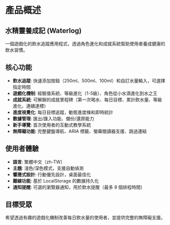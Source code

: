 # 產品概述

## 水精靈養成記 (Waterlog)

一個遊戲化的飲水追蹤應用程式，透過角色進化和成就系統幫助使用者養成健康的飲水習慣。

## 核心功能

- **飲水追蹤**: 快速添加按鈕（250ml、500ml、100ml）和自訂水量輸入，可選擇指定時間
- **遊戲化機制**: 經驗值系統、等級進化（1-5級）、角色從小水滴進化到水之王
- **成就系統**: 可解鎖的成就里程碑（第一次喝水、每日目標、累計飲水量、等級進化、連續達標）
- **進度視覺化**: 每日目標追蹤，動態進度條和即時統計
- **數據管理**: 匯出/匯入功能、備份/還原能力
- **新手導覽**: 首次使用者的互動式教學系統
- **無障礙功能**: 完整鍵盤導航、ARIA 標籤、螢幕閱讀器支援、跳過連結

## 使用者體驗

- **語言**: 繁體中文（zh-TW）
- **主題**: 淺色/深色模式，支援自動偵測
- **響應式設計**: 行動優先設計，桌面最佳化
- **離線功能**: 基於 LocalStorage 的數據持久化
- **通知提醒**: 可選的瀏覽器通知，用於飲水提醒（最多 8 個排程時間）

## 目標受眾

希望透過有趣的遊戲化機制改善每日飲水量的使用者，並提供完整的無障礙支援。
